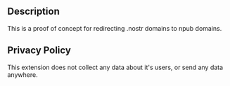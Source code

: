 ## Description
This is a proof of concept for redirecting .nostr domains to npub domains.

## Privacy Policy
This extension does not collect any data about it's users, or send any data anywhere.